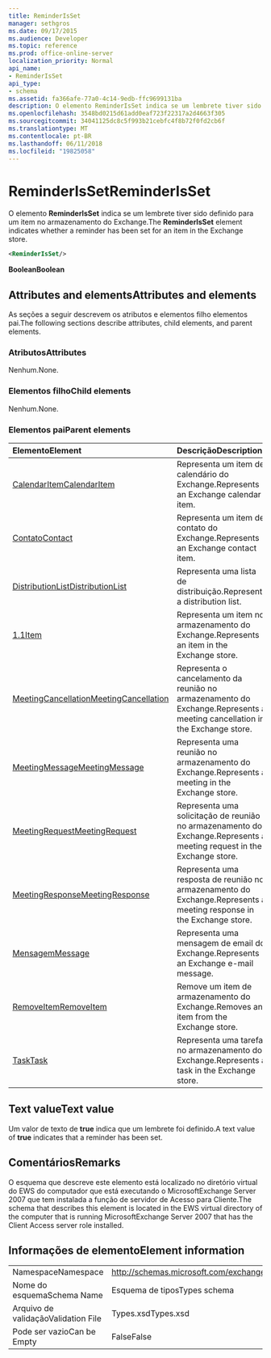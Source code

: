 ```yaml
---
title: ReminderIsSet
manager: sethgros
ms.date: 09/17/2015
ms.audience: Developer
ms.topic: reference
ms.prod: office-online-server
localization_priority: Normal
api_name:
- ReminderIsSet
api_type:
- schema
ms.assetid: fa366afe-77a0-4c14-9edb-ffc9699131ba
description: O elemento ReminderIsSet indica se um lembrete tiver sido definido para um item no armazenamento do Exchange.
ms.openlocfilehash: 3548bd0215d61add0eaf723f22317a2d4663f305
ms.sourcegitcommit: 34041125dc8c5f993b21cebfc4f8b72f0fd2cb6f
ms.translationtype: MT
ms.contentlocale: pt-BR
ms.lasthandoff: 06/11/2018
ms.locfileid: "19825058"
---
```

# <a name="reminderisset"></a><span data-ttu-id="ebe76-103">ReminderIsSet</span><span class="sxs-lookup"><span data-stu-id="ebe76-103">ReminderIsSet</span></span>

<span data-ttu-id="ebe76-104">O elemento **ReminderIsSet** indica se um lembrete tiver sido definido para um item no armazenamento do Exchange.</span><span class="sxs-lookup"><span data-stu-id="ebe76-104">The **ReminderIsSet** element indicates whether a reminder has been set for an item in the Exchange store.</span></span> 
  
```xml
<ReminderIsSet/>
```

 <span data-ttu-id="ebe76-105">**Boolean**</span><span class="sxs-lookup"><span data-stu-id="ebe76-105">**Boolean**</span></span>
## <a name="attributes-and-elements"></a><span data-ttu-id="ebe76-106">Attributes and elements</span><span class="sxs-lookup"><span data-stu-id="ebe76-106">Attributes and elements</span></span>

<span data-ttu-id="ebe76-107">As seções a seguir descrevem os atributos e elementos filho elementos pai.</span><span class="sxs-lookup"><span data-stu-id="ebe76-107">The following sections describe attributes, child elements, and parent elements.</span></span>
  
### <a name="attributes"></a><span data-ttu-id="ebe76-108">Atributos</span><span class="sxs-lookup"><span data-stu-id="ebe76-108">Attributes</span></span>

<span data-ttu-id="ebe76-109">Nenhum.</span><span class="sxs-lookup"><span data-stu-id="ebe76-109">None.</span></span>
  
### <a name="child-elements"></a><span data-ttu-id="ebe76-110">Elementos filho</span><span class="sxs-lookup"><span data-stu-id="ebe76-110">Child elements</span></span>

<span data-ttu-id="ebe76-111">Nenhum.</span><span class="sxs-lookup"><span data-stu-id="ebe76-111">None.</span></span>
  
### <a name="parent-elements"></a><span data-ttu-id="ebe76-112">Elementos pai</span><span class="sxs-lookup"><span data-stu-id="ebe76-112">Parent elements</span></span>

|<span data-ttu-id="ebe76-113">**Elemento**</span><span class="sxs-lookup"><span data-stu-id="ebe76-113">**Element**</span></span>|<span data-ttu-id="ebe76-114">**Descrição**</span><span class="sxs-lookup"><span data-stu-id="ebe76-114">**Description**</span></span>|
|:-----|:-----|
|[<span data-ttu-id="ebe76-115">CalendarItem</span><span class="sxs-lookup"><span data-stu-id="ebe76-115">CalendarItem</span></span>](calendaritem.md) <br/> |<span data-ttu-id="ebe76-116">Representa um item de calendário do Exchange.</span><span class="sxs-lookup"><span data-stu-id="ebe76-116">Represents an Exchange calendar item.</span></span>  <br/> |
|[<span data-ttu-id="ebe76-117">Contato</span><span class="sxs-lookup"><span data-stu-id="ebe76-117">Contact</span></span>](contact.md) <br/> |<span data-ttu-id="ebe76-118">Representa um item de contato do Exchange.</span><span class="sxs-lookup"><span data-stu-id="ebe76-118">Represents an Exchange contact item.</span></span>  <br/> |
|[<span data-ttu-id="ebe76-119">DistributionList</span><span class="sxs-lookup"><span data-stu-id="ebe76-119">DistributionList</span></span>](distributionlist.md) <br/> |<span data-ttu-id="ebe76-120">Representa uma lista de distribuição.</span><span class="sxs-lookup"><span data-stu-id="ebe76-120">Represents a distribution list.</span></span>  <br/> |
|[<span data-ttu-id="ebe76-121">1.1</span><span class="sxs-lookup"><span data-stu-id="ebe76-121">Item</span></span>](item.md) <br/> |<span data-ttu-id="ebe76-122">Representa um item no armazenamento do Exchange.</span><span class="sxs-lookup"><span data-stu-id="ebe76-122">Represents an item in the Exchange store.</span></span>  <br/> |
|[<span data-ttu-id="ebe76-123">MeetingCancellation</span><span class="sxs-lookup"><span data-stu-id="ebe76-123">MeetingCancellation</span></span>](meetingcancellation.md) <br/> |<span data-ttu-id="ebe76-124">Representa o cancelamento da reunião no armazenamento do Exchange.</span><span class="sxs-lookup"><span data-stu-id="ebe76-124">Represents a meeting cancellation in the Exchange store.</span></span>  <br/> |
|[<span data-ttu-id="ebe76-125">MeetingMessage</span><span class="sxs-lookup"><span data-stu-id="ebe76-125">MeetingMessage</span></span>](meetingmessage.md) <br/> |<span data-ttu-id="ebe76-126">Representa uma reunião no armazenamento do Exchange.</span><span class="sxs-lookup"><span data-stu-id="ebe76-126">Represents a meeting in the Exchange store.</span></span>  <br/> |
|[<span data-ttu-id="ebe76-127">MeetingRequest</span><span class="sxs-lookup"><span data-stu-id="ebe76-127">MeetingRequest</span></span>](meetingrequest.md) <br/> |<span data-ttu-id="ebe76-128">Representa uma solicitação de reunião no armazenamento do Exchange.</span><span class="sxs-lookup"><span data-stu-id="ebe76-128">Represents a meeting request in the Exchange store.</span></span>  <br/> |
|[<span data-ttu-id="ebe76-129">MeetingResponse</span><span class="sxs-lookup"><span data-stu-id="ebe76-129">MeetingResponse</span></span>](meetingresponse.md) <br/> |<span data-ttu-id="ebe76-130">Representa uma resposta de reunião no armazenamento do Exchange.</span><span class="sxs-lookup"><span data-stu-id="ebe76-130">Represents a meeting response in the Exchange store.</span></span>  <br/> |
|[<span data-ttu-id="ebe76-131">Mensagem</span><span class="sxs-lookup"><span data-stu-id="ebe76-131">Message</span></span>](message-ex15websvcsotherref.md) <br/> |<span data-ttu-id="ebe76-132">Representa uma mensagem de email do Exchange.</span><span class="sxs-lookup"><span data-stu-id="ebe76-132">Represents an Exchange e-mail message.</span></span>  <br/> |
|[<span data-ttu-id="ebe76-133">RemoveItem</span><span class="sxs-lookup"><span data-stu-id="ebe76-133">RemoveItem</span></span>](removeitem.md) <br/> |<span data-ttu-id="ebe76-134">Remove um item de armazenamento do Exchange.</span><span class="sxs-lookup"><span data-stu-id="ebe76-134">Removes an item from the Exchange store.</span></span>  <br/> |
|[<span data-ttu-id="ebe76-135">Task</span><span class="sxs-lookup"><span data-stu-id="ebe76-135">Task</span></span>](task.md) <br/> |<span data-ttu-id="ebe76-136">Representa uma tarefa no armazenamento do Exchange.</span><span class="sxs-lookup"><span data-stu-id="ebe76-136">Represents a task in the Exchange store.</span></span>  <br/> |
   
## <a name="text-value"></a><span data-ttu-id="ebe76-137">Text value</span><span class="sxs-lookup"><span data-stu-id="ebe76-137">Text value</span></span>

<span data-ttu-id="ebe76-138">Um valor de texto de **true** indica que um lembrete foi definido.</span><span class="sxs-lookup"><span data-stu-id="ebe76-138">A text value of **true** indicates that a reminder has been set.</span></span> 
  
## <a name="remarks"></a><span data-ttu-id="ebe76-139">Comentários</span><span class="sxs-lookup"><span data-stu-id="ebe76-139">Remarks</span></span>

<span data-ttu-id="ebe76-140">O esquema que descreve este elemento está localizado no diretório virtual do EWS do computador que está executando o MicrosoftExchange Server 2007 que tem instalada a função de servidor de Acesso para Cliente.</span><span class="sxs-lookup"><span data-stu-id="ebe76-140">The schema that describes this element is located in the EWS virtual directory of the computer that is running MicrosoftExchange Server 2007 that has the Client Access server role installed.</span></span>
  
## <a name="element-information"></a><span data-ttu-id="ebe76-141">Informações de elemento</span><span class="sxs-lookup"><span data-stu-id="ebe76-141">Element information</span></span>

|||
|:-----|:-----|
|<span data-ttu-id="ebe76-142">Namespace</span><span class="sxs-lookup"><span data-stu-id="ebe76-142">Namespace</span></span>  <br/> |http://schemas.microsoft.com/exchange/services/2006/types  <br/> |
|<span data-ttu-id="ebe76-143">Nome do esquema</span><span class="sxs-lookup"><span data-stu-id="ebe76-143">Schema Name</span></span>  <br/> |<span data-ttu-id="ebe76-144">Esquema de tipos</span><span class="sxs-lookup"><span data-stu-id="ebe76-144">Types schema</span></span>  <br/> |
|<span data-ttu-id="ebe76-145">Arquivo de validação</span><span class="sxs-lookup"><span data-stu-id="ebe76-145">Validation File</span></span>  <br/> |<span data-ttu-id="ebe76-146">Types.xsd</span><span class="sxs-lookup"><span data-stu-id="ebe76-146">Types.xsd</span></span>  <br/> |
|<span data-ttu-id="ebe76-147">Pode ser vazio</span><span class="sxs-lookup"><span data-stu-id="ebe76-147">Can be Empty</span></span>  <br/> |<span data-ttu-id="ebe76-148">False</span><span class="sxs-lookup"><span data-stu-id="ebe76-148">False</span></span>  <br/> |
   

